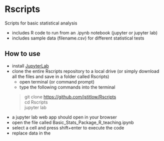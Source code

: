 # Rscripts
Scripts for basic statistical analysis  
- includes R code to run from an .ipynb notebook (jupyter or jupyter lab)  
- includes sample data (filename.csv) for different statistical tests  

## How to use
- install [JupyterLab](https://jupyterlab.readthedocs.io/en/stable/getting_started/installation.html)
- clone the entire Rscripts repository to a local drive (or simply download all the files and save in a folder called Rscripts) 
  - open terminal (or command prompt) 
  - type the following commands into the terminal
  > git clone https://github.com/jstitlow/Rscripts  
  > cd Rscripts  
  > jupyter lab
- a jupyter lab web app should open in your browser
- open the file called Basic_Stats_Package_R_teaching.ipynb
- select a cell and press shift+enter to execute the code
- replace data in the 
